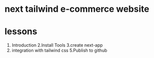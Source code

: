 # next tailwind e-commerce website

# lessons

1. Introduction
   2.Install Tools
   3.create next-app
2. integration with tailwind css
   5.Publish to github
